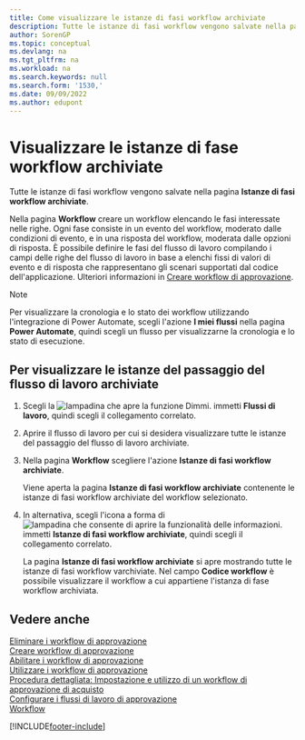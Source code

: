```yaml
---
title: Come visualizzare le istanze di fasi workflow archiviate
description: Tutte le istanze di fasi workflow vengono salvate nella pagina Istanze di fasi workflow archiviate. Ogni passaggio è costituito da un evento del flusso di lavoro e da una risposta del flusso di lavoro.
author: SorenGP
ms.topic: conceptual
ms.devlang: na
ms.tgt_pltfrm: na
ms.workload: na
ms.search.keywords: null
ms.search.form: '1530,'
ms.date: 09/09/2022
ms.author: edupont
---
```

# <a name="view-archived-workflow-step-instances" />Visualizzare le istanze di fase workflow archiviate

Tutte le istanze di fasi workflow vengono salvate nella pagina **Istanze di fasi workflow archiviate**.  

Nella pagina **Workflow** creare un workflow elencando le fasi interessate nelle righe. Ogni fase consiste in un evento del workflow, moderato dalle condizioni di evento, e in una risposta del workflow, moderata dalle opzioni di risposta. È possibile definire le fasi del flusso di lavoro compilando i campi delle righe del flusso di lavoro in base a elenchi fissi di valori di evento e di risposta che rappresentano gli scenari supportati dal codice dell'applicazione. Ulteriori informazioni in [Creare workflow di approvazione](across-how-to-create-workflows.md).  

> [!NOTE]
> Per visualizzare la cronologia e lo stato dei workflow utilizzando l'integrazione di Power Automate, scegli l'azione **I miei flussi** nella pagina **Power Automate**, quindi scegli un flusso per visualizzarne la cronologia e lo stato di esecuzione.

## <a name="to-view-archived-workflow-step-instances" />Per visualizzare le istanze del passaggio del flusso di lavoro archiviate

1. Scegli la ![lampadina che apre la funzione Dimmi.](media/ui-search/search_small.png "Informazioni sull'operazione che si desidera eseguire") immetti **Flussi di lavoro**, quindi scegli il collegamento correlato.  
2. Aprire il flusso di lavoro per cui si desidera visualizzare tutte le istanze del passaggio del flusso di lavoro archiviate.  
3. Nella pagina **Workflow** scegliere l'azione **Istanze di fasi workflow archiviate**.  

   Viene aperta la pagina **Istanze di fasi workflow archiviate** contenente le istanze di fasi workflow archiviate del workflow selezionato.  
4. In alternativa, scegli l'icona a forma di ![lampadina che consente di aprire la funzionalità delle informazioni.](media/ui-search/search_small.png "Dimmi cosa vuoi fare") immetti **Istanze di fasi workflow archiviate**, quindi scegli il collegamento correlato.  

   La pagina **Istanze di fasi workflow archiviate** si apre mostrando tutte le istanze di fasi workflow varchiviate. Nel campo **Codice workflow** è possibile visualizzare il workflow a cui appartiene l'istanza di fase workflow archiviata.  

## <a name="see-also" />Vedere anche

[Eliminare i workflow di approvazione](across-how-to-delete-workflows.md)  
[Creare workflow di approvazione](across-how-to-create-workflows.md)  
[Abilitare i workflow di approvazione](across-how-to-enable-workflows.md)  
[Utilizzare i workflow di approvazione](across-use-workflows.md)  
[Procedura dettagliata: Impostazione e utilizzo di un workflow di approvazione di acquisto](walkthrough-setting-up-and-using-a-purchase-approval-workflow.md)  
[Configurare i flussi di lavoro di approvazione](across-set-up-workflows.md)  
[Workflow](across-workflow.md)

[!INCLUDE[footer-include](includes/footer-banner.md)]
